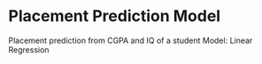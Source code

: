 # Placement Prediction Model
Placement prediction from CGPA and IQ of a student
Model: Linear Regression


